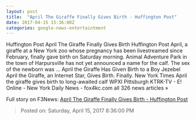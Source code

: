 ```yaml
---
layout: post
title:  "April The Giraffe Finally Gives Birth - Huffington Post"
date: 2017-04-15 15:36:00Z
categories: google-news-entertaintment
---
```


Huffington Post April The Giraffe Finally Gives Birth Huffington Post April, a giraffe at a New York zoo whose pregnancy has been livestreamed since February, finally gave birth on Saturday morning. Animal Adventure Park in the town of Harpursville has not yet announced a name for the calf. The sex of the newborn was ... April the Giraffe Has Given Birth to a Boy Jezebel April the Giraffe, an Internet Star, Gives Birth. Finally. New York Times April the giraffe gives birth to long-awaited calf WPXI Pittsburgh KTRK-TV - E! Online - New York Daily News - fox4kc.com all 326 news articles »


Full story on F3News: [April The Giraffe Finally Gives Birth - Huffington Post](http://www.f3nws.com/n/QmKSfD)

> Posted on: Saturday, April 15, 2017 8:36:00 PM
